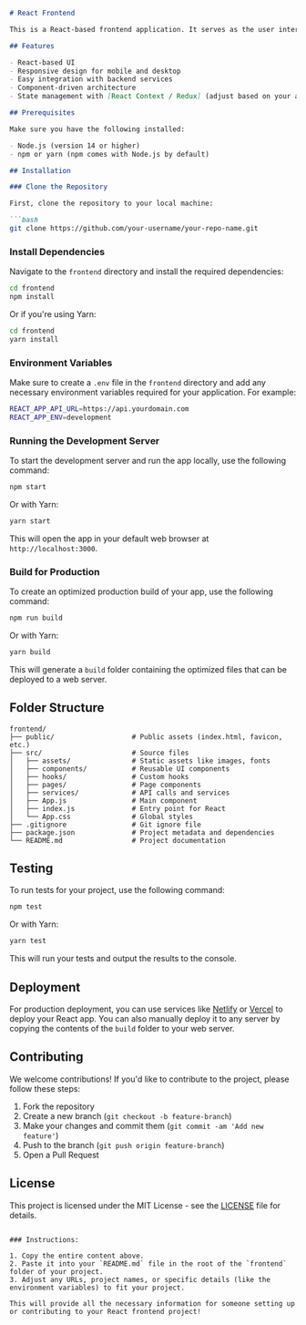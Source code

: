 ```markdown
# React Frontend

This is a React-based frontend application. It serves as the user interface for the project, allowing users to interact with the backend services and view dynamic content. It is designed to be fast, responsive, and easy to extend.

## Features

- React-based UI
- Responsive design for mobile and desktop
- Easy integration with backend services
- Component-driven architecture
- State management with [React Context / Redux] (adjust based on your app's state management solution)

## Prerequisites

Make sure you have the following installed:

- Node.js (version 14 or higher)
- npm or yarn (npm comes with Node.js by default)

## Installation

### Clone the Repository

First, clone the repository to your local machine:

```bash
git clone https://github.com/your-username/your-repo-name.git
```

### Install Dependencies

Navigate to the `frontend` directory and install the required dependencies:

```bash
cd frontend
npm install
```

Or if you're using Yarn:

```bash
cd frontend
yarn install
```

### Environment Variables

Make sure to create a `.env` file in the `frontend` directory and add any necessary environment variables required for your application. For example:

```bash
REACT_APP_API_URL=https://api.yourdomain.com
REACT_APP_ENV=development
```

### Running the Development Server

To start the development server and run the app locally, use the following command:

```bash
npm start
```

Or with Yarn:

```bash
yarn start
```

This will open the app in your default web browser at `http://localhost:3000`.

### Build for Production

To create an optimized production build of your app, use the following command:

```bash
npm run build
```

Or with Yarn:

```bash
yarn build
```

This will generate a `build` folder containing the optimized files that can be deployed to a web server.

## Folder Structure

```
frontend/
├── public/                   # Public assets (index.html, favicon, etc.)
├── src/                      # Source files
│   ├── assets/               # Static assets like images, fonts
│   ├── components/           # Reusable UI components
│   ├── hooks/                # Custom hooks
│   ├── pages/                # Page components
│   ├── services/             # API calls and services
│   ├── App.js                # Main component
│   ├── index.js              # Entry point for React
│   └── App.css               # Global styles
├── .gitignore                # Git ignore file
├── package.json              # Project metadata and dependencies
└── README.md                 # Project documentation
```

## Testing

To run tests for your project, use the following command:

```bash
npm test
```

Or with Yarn:

```bash
yarn test
```

This will run your tests and output the results to the console.

## Deployment

For production deployment, you can use services like [Netlify](https://www.netlify.com/) or [Vercel](https://vercel.com/) to deploy your React app. You can also manually deploy it to any server by copying the contents of the `build` folder to your web server.

## Contributing

We welcome contributions! If you'd like to contribute to the project, please follow these steps:

1. Fork the repository
2. Create a new branch (`git checkout -b feature-branch`)
3. Make your changes and commit them (`git commit -am 'Add new feature'`)
4. Push to the branch (`git push origin feature-branch`)
5. Open a Pull Request

## License

This project is licensed under the MIT License - see the [LICENSE](LICENSE) file for details.
```

### Instructions:

1. Copy the entire content above.
2. Paste it into your `README.md` file in the root of the `frontend` folder of your project.
3. Adjust any URLs, project names, or specific details (like the environment variables) to fit your project.

This will provide all the necessary information for someone setting up or contributing to your React frontend project!